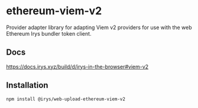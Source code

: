 # ethereum-viem-v2

Provider adapter library for adapting Viem v2 providers for use with the web Ethereum Irys bundler token client.

## Docs

https://docs.irys.xyz/build/d/irys-in-the-browser#viem-v2

## Installation

```sh
npm install @irys/web-upload-ethereum-viem-v2
```
